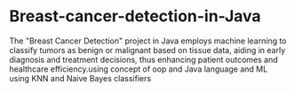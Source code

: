 # Breast-cancer-detection-in-Java 
 The "Breast Cancer Detection" project in Java employs machine learning to classify tumors as benign or malignant based on tissue data, aiding in early diagnosis and treatment decisions, thus enhancing patient outcomes and healthcare efficiency.using concept of oop and Java language and ML using KNN and Naive Bayes classifiers
